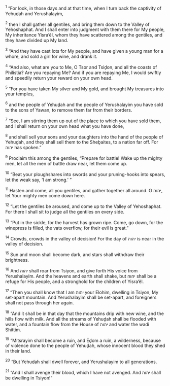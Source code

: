 <sup>1</sup> “For look, in those days and at that time, when I turn back the captivity of Yehuḏah and Yerushalayim,

<sup>2</sup> then I shall gather all gentiles, and bring them down to the Valley of Yehoshaphat. And I shall enter into judgment with them there for My people, My inheritance Yisra’ĕl, whom they have scattered among the gentiles, and they have divided up My land.

<sup>3</sup> “And they have cast lots for My people, and have given a young man for a whore, and sold a girl for wine, and drank it.

<sup>4</sup> “And also, what are you to Me, O Tsor and Tsiḏon, and all the coasts of Philistia? Are you repaying Me? And if you are repaying Me, I would swiftly and speedily return your reward on your own head.

<sup>5</sup> “For you have taken My silver and My gold, and brought My treasures into your temples,

<sup>6</sup> and the people of Yehuḏah and the people of Yerushalayim you have sold to the sons of Yawan, to remove them far from their borders.

<sup>7</sup> “See, I am stirring them up out of the place to which you have sold them, and I shall return on your own head what you have done,

<sup>8</sup> and shall sell your sons and your daughters into the hand of the people of Yehuḏah, and they shall sell them to the Sheḇaites, to a nation far off. For יהוה has spoken.”

<sup>9</sup> Proclaim this among the gentiles, “Prepare for battle! Wake up the mighty men, let all the men of battle draw near, let them come up.

<sup>10</sup> “Beat your ploughshares into swords and your pruning-hooks into spears, let the weak say, ‘I am strong.’ ”

<sup>11</sup> Hasten and come, all you gentiles, and gather together all around. O יהוה, let Your mighty men come down here.

<sup>12</sup> “Let the gentiles be aroused, and come up to the Valley of Yehoshaphat. For there I shall sit to judge all the gentiles on every side.

<sup>13</sup> “Put in the sickle, for the harvest has grown ripe. Come, go down, for the winepress is filled, the vats overflow, for their evil is great.”

<sup>14</sup> Crowds, crowds in the valley of decision! For the day of יהוה is near in the valley of decision.

<sup>15</sup> Sun and moon shall become dark, and stars shall withdraw their brightness.

<sup>16</sup> And יהוה shall roar from Tsiyon, and give forth His voice from Yerushalayim. And the heavens and earth shall shake, but יהוה shall be a refuge for His people, and a stronghold for the children of Yisra’ĕl.

<sup>17</sup> “Then you shall know that I am יהוה your Elohim, dwelling in Tsiyon, My set-apart mountain. And Yerushalayim shall be set-apart, and foreigners shall not pass through her again.

<sup>18</sup> “And it shall be in that day that the mountains drip with new wine, and the hills flow with milk. And all the streams of Yehuḏah shall be flooded with water, and a fountain flow from the House of יהוה and water the wadi Shittim.

<sup>19</sup> “Mitsrayim shall become a ruin, and Eḏom a ruin, a wilderness, because of violence done to the people of Yehuḏah, whose innocent blood they shed in their land.

<sup>20</sup> “But Yehuḏah shall dwell forever, and Yerushalayim to all generations.

<sup>21</sup> “And I shall avenge their blood, which I have not avenged. And יהוה shall be dwelling in Tsiyon!”

